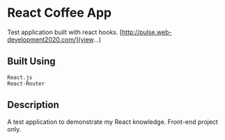 # React Coffee App

Test application built with react hooks.
[http://pulse.web-development2020.com/](view...)

## Built Using
    React.js
    React-Router

## Description

A test application to demonstrate my React knowledge.
Front-end project only.
